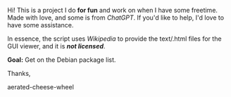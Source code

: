 Hi! This is a project I do **for fun** and work on when I have some freetime.
Made with love, and some is from _ChatGPT_.
If you'd like to help, I'd love to have some assistance.

In essence, the script uses _Wikipedia_ to provide the text/.html files for the GUI viewer, and it is **_not licensed_**.

**Goal:** Get on the Debian package list.

Thanks, 

 aerated-cheese-wheel
